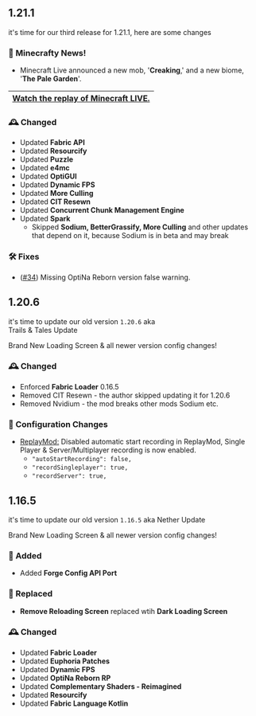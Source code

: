 ## 1.21.1

it's time for our third release for 1.21.1, here are some changes
### 📢 Minecrafty News!
- Minecraft Live announced a new mob, '**Creaking**,' and a new biome, '**The Pale Garden**'. 

| [Watch the replay of Minecraft LIVE.](https://www.youtube.com/watch?v=qnX6sPFjXnA&embeds_referring_euri=https%3A%2F%2Fwww.minecraft.net%2F&embeds_referring_origin=https%3A%2F%2Fwww.minecraft.net&source_ve_path=Mjg2NjY) |
|-------------------------------------|

### 🕰️ Changed
- Updated **Fabric API**
- Updated **Resourcify**
- Updated **Puzzle**
- Updated **e4mc**
- Updated **OptiGUI**
- Updated **Dynamic FPS**
- Updated **More Culling**
- Updated **CIT Resewn**
- Updated **Concurrent Chunk Management Engine**
- Updated **Spark**
  - Skipped **Sodium, BetterGrassify, More Culling** and other updates that depend on it, because Sodium is in beta and may break

### 🛠️ Fixes
- ([#34](https://github.com/OptiNa-Team/OptiNa-Reborn/issues/34)) Missing OptiNa Reborn version false warning. 


## 1.20.6
it's time to update our old version `1.20.6` aka 	
Trails & Tales Update

Brand New Loading Screen & all newer version config changes!
### 🕰️ Changed
- Enforced **Fabric Loader** 0.16.5
 - Removed CIT Resewn - the author skipped updating it for 1.20.6
 - Removed Nvidium - the mod breaks other mods Sodium etc.

### 📂 Configuration Changes  
- [ReplayMod:](https://github.com/OptiNa-Team/OptiNa-Reborn/blob/main/src/overrides/config/yosbr/config/replaymod.json) Disabled automatic start recording in ReplayMod, Single Player & Server/Multiplayer recording is now enabled.
  - `"autoStartRecording": false,`
  - `"recordSingleplayer": true,`
  - `"recordServer": true,`

## 1.16.5

it's time to update our old version `1.16.5` aka Nether Update

Brand New Loading Screen & all newer version config changes!

### 🚀 Added
- Added **Forge Config API Port**

### 🚂 Replaced
- **Remove Reloading Screen** replaced wtih  **Dark Loading Screen**


### 🕰️ Changed
- Updated **Fabric Loader**
- Updated **Euphoria Patches**
- Updated **Dynamic FPS**
- Updated **OptiNa Reborn RP**
- Updated **Complementary Shaders - Reimagined**
- Updated **Resourcify**
- Updated **Fabric Language Kotlin**
